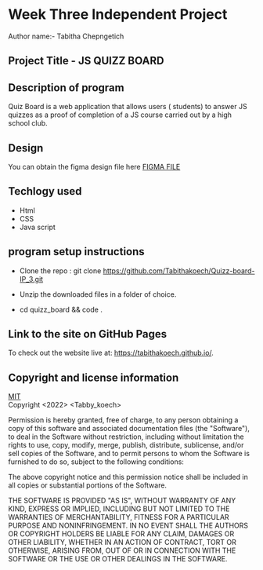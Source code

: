 # Week Three Independent Project
Author name:- Tabitha Chepngetich
##  Project Title - JS QUIZZ BOARD
## Description of program
Quiz Board is a web application that allows users ( students) to answer JS quizzes as a proof of completion of a JS course carried out by a high school club.
## Design
You can obtain the figma design file here [FIGMA FILE](https://www.figma.com/file/rUYXufeVUOrmBVEBrelzLN/QUIZZ_BOARD?node-id=0%3A1)
## Techlogy used
* Html
* CSS
* Java script


## program setup instructions
* Clone the repo : git clone https://github.com/Tabithakoech/Quizz-board-IP_3.git

* Unzip the downloaded files in a folder of choice.
  
* cd quizz_board && code .
  
## Link to the site on GitHub Pages
To check out the website live at: https://tabithakoech.github.io/.
## Copyright and license information
[MIT](https://opensource.org/licenses/MIT) <br>
Copyright <2022> <Tabby_koech>

Permission is hereby granted, free of charge, to any person obtaining a copy of this software and associated documentation files (the "Software"), to deal in the Software without restriction, including without limitation the rights to use, copy, modify, merge, publish, distribute, sublicense, and/or sell copies of the Software, and to permit persons to whom the Software is furnished to do so, subject to the following conditions:

The above copyright notice and this permission notice shall be included in all copies or substantial portions of the Software.

THE SOFTWARE IS PROVIDED "AS IS", WITHOUT WARRANTY OF ANY KIND, EXPRESS OR IMPLIED, INCLUDING BUT NOT LIMITED TO THE WARRANTIES OF MERCHANTABILITY, FITNESS FOR A PARTICULAR PURPOSE AND NONINFRINGEMENT. IN NO EVENT SHALL THE AUTHORS OR COPYRIGHT HOLDERS BE LIABLE FOR ANY CLAIM, DAMAGES OR OTHER LIABILITY, WHETHER IN AN ACTION OF CONTRACT, TORT OR OTHERWISE, ARISING FROM, OUT OF OR IN CONNECTION WITH THE SOFTWARE OR THE USE OR OTHER DEALINGS IN THE SOFTWARE.
